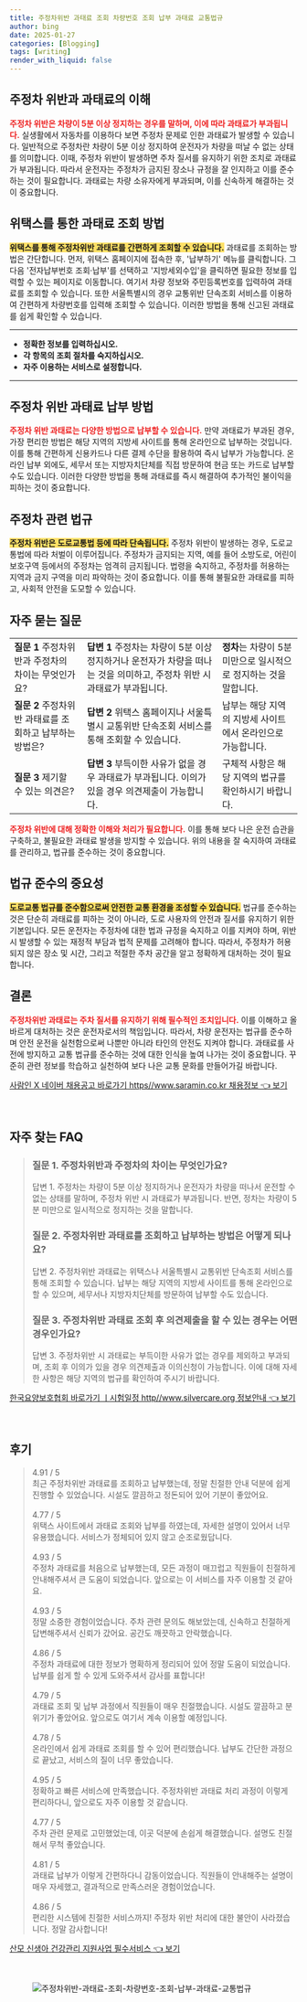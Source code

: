 ```yaml
---
title: 주정차위반 과태료 조회 차량번호 조회 납부 과태료 교통법규
author: bing
date: 2025-01-27
categories: [Blogging]
tags: [writing]
render_with_liquid: false
---
```



<h2 id='주정차위반과태료의이해'>주정차 위반과 과태료의 이해</h2>

<p><b><span style="color: #ee2323;">주정차 위반은 차량이 5분 이상 정지하는 경우를 말하며, 이에 따라 과태료가 부과됩니다.</span></b> 실생활에서 자동차를 이용하다 보면 주정차 문제로 인한 과태료가 발생할 수 있습니다. 일반적으로 주정차란 차량이 5분 이상 정지하여 운전자가 차량을 떠날 수 없는 상태를 의미합니다. 이때, 주정차 위반이 발생하면 주차 질서를 유지하기 위한 조치로 과태료가 부과됩니다. 따라서 운전자는 주정차가 금지된 장소나 규정을 잘 인지하고 이를 준수하는 것이 필요합니다. 과태료는 차량 소유자에게 부과되며, 이를 신속하게 해결하는 것이 중요합니다.</p>

<h2 id='위택스를통한조회방법'>위택스를 통한 과태료 조회 방법</h2>

<p><b><span style="background-color: #ffe066;">위택스를 통해 주정차위반 과태료를 간편하게 조회할 수 있습니다.</span></b> 과태료를 조회하는 방법은 간단합니다. 먼저, 위택스 홈페이지에 접속한 후, '납부하기' 메뉴를 클릭합니다. 그 다음 '전자납부번호 조회·납부'를 선택하고 '지방세외수입'을 클릭하면 필요한 정보를 입력할 수 있는 페이지로 이동합니다. 여기서 차량 정보와 주민등록번호를 입력하여 과태료를 조회할 수 있습니다. 또한 서울특별시의 경우 교통위반 단속조회 서비스를 이용하여 간편하게 차량번호를 입력해 조회할 수 있습니다. 이러한 방법을 통해 신고된 과태료를 쉽게 확인할 수 있습니다.</p>

<hr />

<ul>
    <li><b>정확한 정보를 입력하십시오.</b></li>
    <li><b>각 항목의 조회 절차를 숙지하십시오.</b></li>
    <li><b>자주 이용하는 서비스로 설정합니다.</b></li>
</ul>

<hr />

<h2 id='주정차위반과태료납부방법'>주정차 위반 과태료 납부 방법</h2>

<p><b><span style="color: #ee2323;">주정차 위반 과태료는 다양한 방법으로 납부할 수 있습니다.</span></b> 만약 과태료가 부과된 경우, 가장 편리한 방법은 해당 지역의 지방세 사이트를 통해 온라인으로 납부하는 것입니다. 이를 통해 간편하게 신용카드나 다른 결제 수단을 활용하여 즉시 납부가 가능합니다. 온라인 납부 외에도, 세무서 또는 지방자치단체를 직접 방문하여 현금 또는 카드로 납부할 수도 있습니다. 이러한 다양한 방법을 통해 과태료를 즉시 해결하여 추가적인 불이익을 피하는 것이 중요합니다.</p>

<h2 id='주정차관련법규'>주정차 관련 법규</h2>

<p><b><span style="background-color: #ffe066;">주정차 위반은 도로교통법 등에 따라 단속됩니다.</span></b> 주정차 위반이 발생하는 경우, 도로교통법에 따라 처벌이 이루어집니다. 주정차가 금지되는 지역, 예를 들어 소방도로, 어린이 보호구역 등에서의 주정차는 엄격히 금지됩니다. 법령을 숙지하고, 주정차를 허용하는 지역과 금지 구역을 미리 파악하는 것이 중요합니다. 이를 통해 불필요한 과태료를 피하고, 사회적 안전을 도모할 수 있습니다.</p>

<h2 id='자주묻는질문'>자주 묻는 질문</h2>

<table>
    <tr>
        <td><b>질문 1</b> 주정차위반과 주정차의 차이는 무엇인가요?</td>
        <td><b>답변 1</b> 주정차는 차량이 5분 이상 정지하거나 운전자가 차량을 떠나는 것을 의미하고, 주정차 위반 시 과태료가 부과됩니다.</td>
        <td><b>정차</b>는 차량이 5분 미만으로 일시적으로 정지하는 것을 말합니다.</td>
    </tr>
    <tr>
        <td><b>질문 2</b> 주정차위반 과태료를 조회하고 납부하는 방법은?</td>
        <td><b>답변 2</b> 위택스 홈페이지나 서울특별시 교통위반 단속조회 서비스를 통해 조회할 수 있습니다.</td>
        <td>납부는 해당 지역의 지방세 사이트에서 온라인으로 가능합니다.</td>
    </tr>
    <tr>
        <td><b>질문 3</b> 제기할 수 있는 의견은?</td>
        <td><b>답변 3</b> 부득이한 사유가 없을 경우 과태료가 부과됩니다. 이의가 있을 경우 의견제출이 가능합니다.</td>
        <td>구체적 사항은 해당 지역의 법규를 확인하시기 바랍니다.</td>
    </tr>
</table>

<p><b><span style="color: #ee2323;">주정차 위반에 대해 정확한 이해와 처리가 필요합니다.</span></b> 이를 통해 보다 나은 운전 습관을 구축하고, 불필요한 과태료 발생을 방지할 수 있습니다. 위의 내용을 잘 숙지하여 과태료를 관리하고, 법규를 준수하는 것이 중요합니다.</p>

<h2 id='법규준수의중요성'>법규 준수의 중요성</h2>

<p><b><span style="background-color: #ffe066;">도로교통 법규를 준수함으로써 안전한 교통 환경을 조성할 수 있습니다.</span></b> 법규를 준수하는 것은 단순히 과태료를 피하는 것이 아니라, 도로 사용자의 안전과 질서를 유지하기 위한 기본입니다. 모든 운전자는 주정차에 대한 법과 규정을 숙지하고 이를 지켜야 하며, 위반 시 발생할 수 있는 재정적 부담과 법적 문제를 고려해야 합니다. 따라서, 주정차가 허용되지 않은 장소 및 시간, 그리고 적절한 주차 공간을 알고 정확하게 대처하는 것이 필요합니다.</p>

<h2 id='결론'>결론</h2>

<p><b><span style="color: #ee2323;">주정차위반 과태료는 주차 질서를 유지하기 위해 필수적인 조치입니다.</span></b> 이를 이해하고 올바르게 대처하는 것은 운전자로서의 책임입니다. 따라서, 차량 운전자는 법규를 준수하며 안전 운전을 실천함으로써 나뿐만 아니라 타인의 안전도 지켜야 합니다. 과태료를 사전에 방지하고 교통 법규를 준수하는 것에 대한 인식을 높여 나가는 것이 중요합니다. 꾸준히 관련 정보를 학습하고 실천하여 보다 나은 교통 문화를 만들어가길 바랍니다.</p>


<p><a class="click-button" title="사람인 X 네이버 채용공고 바로가기 https//www.saramin.co.kr 채용정보" href="https://blackassets.github.io/posts/%EC%82%AC%EB%9E%8C%EC%9D%B8-X-%EB%84%A4%EC%9D%B4%EB%B2%84-%EC%B1%84%EC%9A%A9%EA%B3%B5%EA%B3%A0-%EB%B0%94%EB%A1%9C%EA%B0%80%EA%B8%B0-httpswww.saramin.co.kr-%EC%B1%84%EC%9A%A9%EC%A0%95%EB%B3%B4/" rel="dofollow">사람인 X 네이버 채용공고 바로가기 https//www.saramin.co.kr 채용정보 👈 보기</a></p><br><h2 id='자주_찾는_FAQ'>자주 찾는 FAQ</h2>
<div itemscope="" itemtype="https://schema.org/FAQPage"> 
<blockquote> 
<div itemscope="" itemprop="mainEntity" itemtype="https://schema.org/Question"> 
<h3 itemprop="name">질문 1. 주정차위반과 주정차의 차이는 무엇인가요?</h3> 
<div itemscope="" itemprop="acceptedAnswer" itemtype="https://schema.org/Answer"> 
<span itemprop="text"> 
<p>답변 1. 주정차는 차량이 5분 이상 정지하거나 운전자가 차량을 떠나서 운전할 수 없는 상태를 말하며, 주정차 위반 시 과태료가 부과됩니다. 반면, 정차는 차량이 5분 미만으로 일시적으로 정지하는 것을 말합니다.</p> 
</span> 
</div> 
</div> 

<div itemscope="" itemprop="mainEntity" itemtype="https://schema.org/Question"> 
<h3 itemprop="name">질문 2. 주정차위반 과태료를 조회하고 납부하는 방법은 어떻게 되나요?</h3> 
<div itemscope="" itemprop="acceptedAnswer" itemtype="https://schema.org/Answer"> 
<span itemprop="text"> 
<p>답변 2. 주정차위반 과태료는 위택스나 서울특별시 교통위반 단속조회 서비스를 통해 조회할 수 있습니다. 납부는 해당 지역의 지방세 사이트를 통해 온라인으로 할 수 있으며, 세무서나 지방자치단체를 방문하여 납부할 수도 있습니다.</p> 
</span> 
</div> 
</div> 

<div itemscope="" itemprop="mainEntity" itemtype="https://schema.org/Question"> 
<h3 itemprop="name">질문 3. 주정차위반 과태료 조회 후 의견제출을 할 수 있는 경우는 어떤 경우인가요?</h3> 
<div itemscope="" itemprop="acceptedAnswer" itemtype="https://schema.org/Answer"> 
<span itemprop="text"> 
<p>답변 3. 주정차위반 시 과태료는 부득이한 사유가 없는 경우를 제외하고 부과되며, 조회 후 이의가 있을 경우 의견제출과 이의신청이 가능합니다. 이에 대해 자세한 사항은 해당 지역의 법규를 확인하여 주시기 바랍니다.</p> 
</span> 
</div> 
</div> 

</blockquote> 
</div>
<p><a class="click-button" title="한국요양보호협회 바로가기 ㅣ시험일정 http//www.silvercare.org 정보안내" href="https://blackassets.github.io/posts/%ED%95%9C%EA%B5%AD%EC%9A%94%EC%96%91%EB%B3%B4%ED%98%B8%ED%98%91%ED%9A%8C-%EB%B0%94%EB%A1%9C%EA%B0%80%EA%B8%B0-%E3%85%A3%EC%8B%9C%ED%97%98%EC%9D%BC%EC%A0%95-httpwww.silvercare.org-%EC%A0%95%EB%B3%B4%EC%95%88%EB%82%B4/" rel="dofollow">한국요양보호협회 바로가기 ㅣ시험일정 http//www.silvercare.org 정보안내 👈 보기</a></p><br><h2 id='후기'>후기</h2>
<div itemscope itemtype="https://schema.org/Product">
  <blockquote>
  <div itemprop="review" itemscope itemtype="https://schema.org/Review">
      <div itemprop="reviewRating" itemscope itemtype="https://schema.org/Rating"> <span itemprop="ratingValue">4.91</span> / <span itemprop="bestRating">5</span> </div>
      <span itemprop="reviewBody">최근 주정차위반 과태료를 조회하고 납부했는데, 정말 친절한 안내 덕분에 쉽게 진행할 수 있었습니다. 시설도 깔끔하고 정돈되어 있어 기분이 좋았어요.</span>
  </div>
  <br>
  <div itemprop="review" itemscope itemtype="https://schema.org/Review">
      <div itemprop="reviewRating" itemscope itemtype="https://schema.org/Rating"> <span itemprop="ratingValue">4.77</span> / <span itemprop="bestRating">5</span> </div>
      <span itemprop="reviewBody">위택스 사이트에서 과태료 조회와 납부를 하였는데, 자세한 설명이 있어서 너무 유용했습니다. 서비스가 정체되어 있지 않고 순조로웠답니다.</span>
  </div>
  <br>
  <div itemprop="review" itemscope itemtype="https://schema.org/Review">
      <div itemprop="reviewRating" itemscope itemtype="https://schema.org/Rating"> <span itemprop="ratingValue">4.93</span> / <span itemprop="bestRating">5</span> </div>
      <span itemprop="reviewBody">주정차 과태료를 처음으로 납부했는데, 모든 과정이 매끄럽고 직원들이 친절하게 안내해주셔서 큰 도움이 되었습니다. 앞으로는 이 서비스를 자주 이용할 것 같아요.</span>
  </div>
  <br>
  <div itemprop="review" itemscope itemtype="https://schema.org/Review">
      <div itemprop="reviewRating" itemscope itemtype="https://schema.org/Rating"> <span itemprop="ratingValue">4.93</span> / <span itemprop="bestRating">5</span> </div>
      <span itemprop="reviewBody">정말 소중한 경험이었습니다. 주차 관련 문의도 해보았는데, 신속하고 친절하게 답변해주셔서 신뢰가 갔어요. 공간도 깨끗하고 안락했습니다.</span>
  </div>
  <br>
  <div itemprop="review" itemscope itemtype="https://schema.org/Review">
      <div itemprop="reviewRating" itemscope itemtype="https://schema.org/Rating"> <span itemprop="ratingValue">4.86</span> / <span itemprop="bestRating">5</span> </div>
      <span itemprop="reviewBody">주정차 과태료에 대한 정보가 명확하게 정리되어 있어 정말 도움이 되었습니다. 납부를 쉽게 할 수 있게 도와주셔서 감사를 표합니다!</span>
  </div>
  <br>
  <div itemprop="review" itemscope itemtype="https://schema.org/Review">
      <div itemprop="reviewRating" itemscope itemtype="https://schema.org/Rating"> <span itemprop="ratingValue">4.79</span> / <span itemprop="bestRating">5</span> </div>
      <span itemprop="reviewBody">과태료 조회 및 납부 과정에서 직원들이 매우 친절했습니다. 시설도 깔끔하고 분위기가 좋았어요. 앞으로도 여기서 계속 이용할 예정입니다.</span>
  </div>
  <br>
  <div itemprop="review" itemscope itemtype="https://schema.org/Review">
      <div itemprop="reviewRating" itemscope itemtype="https://schema.org/Rating"> <span itemprop="ratingValue">4.78</span> / <span itemprop="bestRating">5</span> </div>
      <span itemprop="reviewBody">온라인에서 쉽게 과태료 조회를 할 수 있어 편리했습니다. 납부도 간단한 과정으로 끝났고, 서비스의 질이 너무 좋았습니다.</span>
  </div>
  <br>
  <div itemprop="review" itemscope itemtype="https://schema.org/Review">
      <div itemprop="reviewRating" itemscope itemtype="https://schema.org/Rating"> <span itemprop="ratingValue">4.95</span> / <span itemprop="bestRating">5</span> </div>
      <span itemprop="reviewBody">정확하고 빠른 서비스에 만족했습니다. 주정차위반 과태료 처리 과정이 이렇게 편리하다니, 앞으로도 자주 이용할 것 같습니다.</span>
  </div>
  <br>
  <div itemprop="review" itemscope itemtype="https://schema.org/Review">
      <div itemprop="reviewRating" itemscope itemtype="https://schema.org/Rating"> <span itemprop="ratingValue">4.77</span> / <span itemprop="bestRating">5</span> </div>
      <span itemprop="reviewBody">주차 관련 문제로 고민했었는데, 이곳 덕분에 손쉽게 해결했습니다. 설명도 친절해서 무척 좋았습니다.</span>
  </div>
  <br>
  <div itemprop="review" itemscope itemtype="https://schema.org/Review">
      <div itemprop="reviewRating" itemscope itemtype="https://schema.org/Rating"> <span itemprop="ratingValue">4.81</span> / <span itemprop="bestRating">5</span> </div>
      <span itemprop="reviewBody">과태료 납부가 이렇게 간편하다니 감동이었습니다. 직원들이 안내해주는 설명이 매우 자세했고, 결과적으로 만족스러운 경험이었습니다.</span>
  </div>
  <br>
  <div itemprop="review" itemscope itemtype="https://schema.org/Review">
      <div itemprop="reviewRating" itemscope itemtype="https://schema.org/Rating"> <span itemprop="ratingValue">4.86</span> / <span itemprop="bestRating">5</span> </div>
      <span itemprop="reviewBody">편리한 시스템에 친절한 서비스까지! 주정차 위반 처리에 대한 불안이 사라졌습니다. 정말 감사합니다!</span>
  </div>
  </blockquote>
</div>
<p><a class="click-button" title="산모 신생아 건강관리 지원사업 필수서비스" href="https://blackassets.github.io/posts/%EC%82%B0%EB%AA%A8-%EC%8B%A0%EC%83%9D%EC%95%84-%EA%B1%B4%EA%B0%95%EA%B4%80%EB%A6%AC-%EC%A7%80%EC%9B%90%EC%82%AC%EC%97%85-%ED%95%84%EC%88%98%EC%84%9C%EB%B9%84%EC%8A%A4/" rel="dofollow">산모 신생아 건강관리 지원사업 필수서비스 👈 보기</a></p><br><figure class="image"><img src="https://blackassets.github.io/assets/img/thumbnail/주정차위반-과태료-조회-차량번호-조회-납부-과태료-교통법규.webp" alt="주정차위반-과태료-조회-차량번호-조회-납부-과태료-교통법규"></figure>